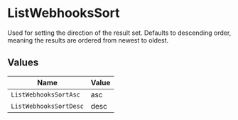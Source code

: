 # ListWebhooksSort

Used for setting the direction of the result set. Defaults to descending order, meaning the results are ordered from
newest to oldest.


## Values

| Name                   | Value                  |
| ---------------------- | ---------------------- |
| `ListWebhooksSortAsc`  | asc                    |
| `ListWebhooksSortDesc` | desc                   |